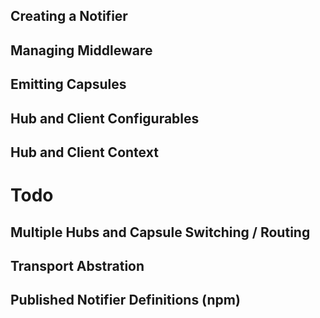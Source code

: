 Creating a Notifier
-------------------


Managing Middleware
-------------------


Emitting Capsules
-----------------



Hub and Client Configurables
----------------------------



Hub and Client Context
----------------------



Todo
====

Multiple Hubs and Capsule Switching / Routing
---------------------------------------------


Transport Abstration
--------------------


Published Notifier Definitions (npm)
------------------------------------


